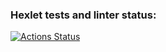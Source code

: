 ### Hexlet tests and linter status:
[![Actions Status](https://github.com/marinakomissar/frontend-project-lvl1/workflows/hexlet-check/badge.svg)](https://github.com/marinakomissar/frontend-project-lvl1/actions)